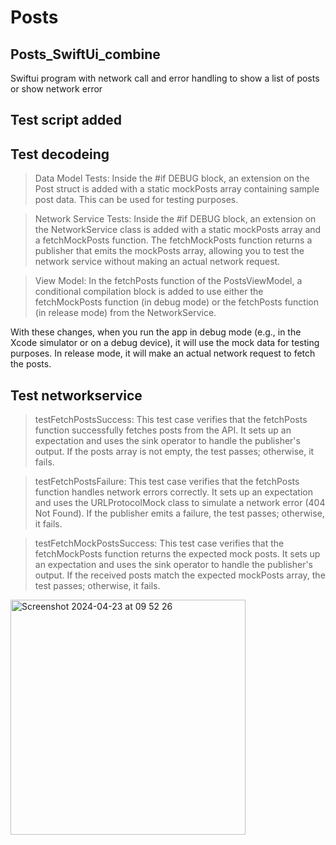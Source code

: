 # Posts
## Posts_SwiftUi_combine


Swiftui program with network call and error handling to show a list of posts or show network error


## Test script added

  ## Test decodeing

  > Data Model Tests: Inside the #if DEBUG block, an extension on the Post struct is added with a static mockPosts array containing sample post data. This can be used for testing purposes.

  > Network Service Tests: Inside the #if DEBUG block, an extension on the NetworkService class is added with a static mockPosts array and a fetchMockPosts function. The fetchMockPosts   function returns a publisher that emits the mockPosts array, allowing you to test the network service without making an actual network request.


  > View Model: In the fetchPosts function of the PostsViewModel, a conditional compilation block is added to use either the fetchMockPosts function (in debug mode) or the fetchPosts function (in release mode) from the NetworkService.


With these changes, when you run the app in debug mode (e.g., in the Xcode simulator or on a debug device), it will use the mock data for testing purposes. In release mode, it will make an actual network request to fetch the posts.

  ## Test networkservice

   > testFetchPostsSuccess:
  This test case verifies that the fetchPosts function successfully fetches posts from the API.
  It sets up an expectation and uses the sink operator to handle the publisher's output.
  If the posts array is not empty, the test passes; otherwise, it fails.
  
  > testFetchPostsFailure:
  This test case verifies that the fetchPosts function handles network errors correctly.
  It sets up an expectation and uses the URLProtocolMock class to simulate a network error (404 Not Found).
  If the publisher emits a failure, the test passes; otherwise, it fails.
  
  > testFetchMockPostsSuccess:
  This test case verifies that the fetchMockPosts function returns the expected mock posts.
  It sets up an expectation and uses the sink operator to handle the publisher's output.
  If the received posts match the expected mockPosts array, the test passes; otherwise, it fails.


<img width="376" alt="Screenshot 2024-04-23 at 09 52 26" src="https://github.com/mahesh46/Posts/assets/3464277/ae01581c-e94e-4df6-a720-2b90fb7b4376">
